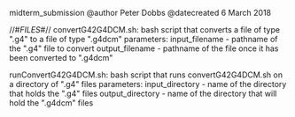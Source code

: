 midterm_submission
	@author Peter Dobbs
	@datecreated 6 March 2018
	
//#*FILES*#//
convertG42G4DCM.sh: bash script that converts a file of type ".g4" to a file of type ".g4dcm"
	parameters:
		input_filename  - pathname of the ".g4" file to convert
		output_filename - pathname of the file once it has been converted to ".g4dcm"

runConvertG42G4DCM.sh: bash script that runs convertG42G4DCM.sh on a directory of ".g4" files
	parameters: 
		input_directory  - name of the directory that holds the ".g4" files
		output_directory - name of the directory that will hold the ".g4dcm" files